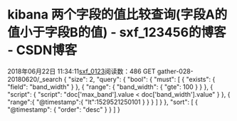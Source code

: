 # kibana 两个字段的值比较查询(字段A的值小于字段B的值) - sxf_123456的博客 - CSDN博客
2018年06月22日 11:34:11[sxf_0123](https://me.csdn.net/sxf_123456)阅读数：486
GET gather-028-20180620/_search
{
  "size": 2,
"query": {
    "bool": {
      "must": [
        {
          "exists": {
            "field": "band_width"
}
        },
{
          "range": {
            "band_width": {
              "gte": 100
}
          }
        },
{
          "script": {
            "script": "doc['max_band'].value < doc['band_width'].value"
}
        },
{
          "range":{
            "@timestamp":{
              "lt":1529521250101
}
          }
        }
      ]
    }
  },
"sort": [
    {
      "@timestamp": {
        "order": "desc"
}
    }
  ]
}
